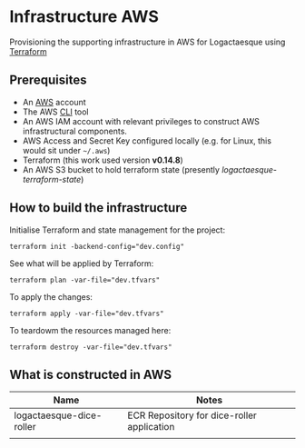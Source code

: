 # Infrastructure AWS
Provisioning the supporting infrastructure in AWS for Logactaesque using [Terraform](https://www.terraform.io/)

## Prerequisites
- An [AWS](https://aws.amazon.com/) account
- The AWS [CLI](https://aws.amazon.com/cli/) tool 
- An AWS IAM account with relevant privileges to construct AWS infrastructural components.
- AWS Access and Secret Key configured locally (e.g. for Linux, this would sit under `~/.aws`)
- Terraform (this work used version **v0.14.8**)
- An AWS S3 bucket to hold terraform state (presently *logactaesque-terraform-state*)

## How to build the infrastructure

Initialise Terraform and state management for the project:

    terraform init -backend-config="dev.config" 

See what will be applied by Terraform:

    terraform plan -var-file="dev.tfvars"

To apply the changes:

    terraform apply -var-file="dev.tfvars"

To teardowm the resources managed here:

    terraform destroy -var-file="dev.tfvars"

## What is constructed in AWS

| Name | Notes | 
|--|--|
|logactaesque-dice-roller| ECR Repository for dice-roller application |
| | |
